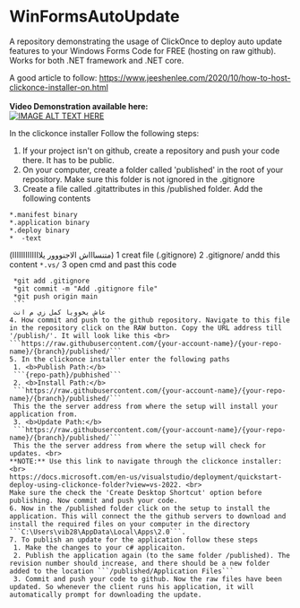 # WinFormsAutoUpdate
A repository demonstrating the usage of ClickOnce to deploy auto update features to your Windows Forms Code for FREE (hosting on raw github). Works for both .NET framework and .NET core.

A good article to follow: https://www.jeeshenlee.com/2020/10/how-to-host-clickonce-installer-on.html <br><br>
**Video Demonstration available here:**  <br>
[![IMAGE ALT TEXT HERE](https://img.youtube.com/vi/iMEGtrjMXPU/0.jpg)](https://www.youtube.com/watch?v=iMEGtrjMXPU) <br>

In the clickonce installer
Follow the following steps:
1. If your project isn't on github, create a repository and push your code there. It has to be public.
2. On your computer, create a folder called 'published' in the root of your repository. Make sure this folder is not ignored in the .gitignore
3. Create a file called .gitattributes in this /published folder. Add the following contents
```
*.manifest binary
*.application binary
*.deploy binary
*  -text
```
(متنساااش الاجنووور يلااااااااااااا)
   1 creat file (.gitignore) 
   2 .gitignore/ andd this content ```*.vs/```
   3 open cmd and past this code 
   ```
    *git add .gitignore
    *git commit -m "Add .gitignore file"
    *git push origin main
    ```
    عاش يخوويا كمل زي م انت
4. How commit and push to the github repository. Navigate to this file in the repository click on the RAW button. Copy the URL address till '/publish/'. It will look like this <br>
```https://raw.githubusercontent.com/{your-account-name}/{your-repo-name}/{branch}/published/```
5. In the clickonce installer enter the following paths
    1. <b>Publish Path:</b> 
    ```{repo-path}/pubhished```
    2. <b>Install Path:</b> 
    ```https://raw.githubusercontent.com/{your-account-name}/{your-repo-name}/{branch}/published/```
    This the the server address from where the setup will install your application from. 
    3. <b>Update Path:</b> 
    ```https://raw.githubusercontent.com/{your-account-name}/{your-repo-name}/{branch}/published/``` 
    This the the server address from where the setup will check for updates. <br>
**NOTE:** Use this link to navigate through the clickonce installer: <br> 
https://docs.microsoft.com/en-us/visualstudio/deployment/quickstart-deploy-using-clickonce-folder?view=vs-2022. <br>
Make sure the check the 'Create Desktop Shortcut' option before publishing. Now commit and push your code.
6. Now in the /published folder click on the setup to install the application. This will connect the the github servers to download and install the required files on your computer in the directory ```C:\Users\vib28\AppData\Local\Apps\2.0```. 
7. To publish an update for the application follow these steps
    1. Make the changes to your c# applicaiton.
    2. Publish the application again (to the same folder /published). The revision number should increase, and there should be a new folder added to the location ```/published/Application Files```
    3. Commit and push your code to github. Now the raw files have been updated. So whenever the client runs his application, it will automatically prompt for downloading the update.
